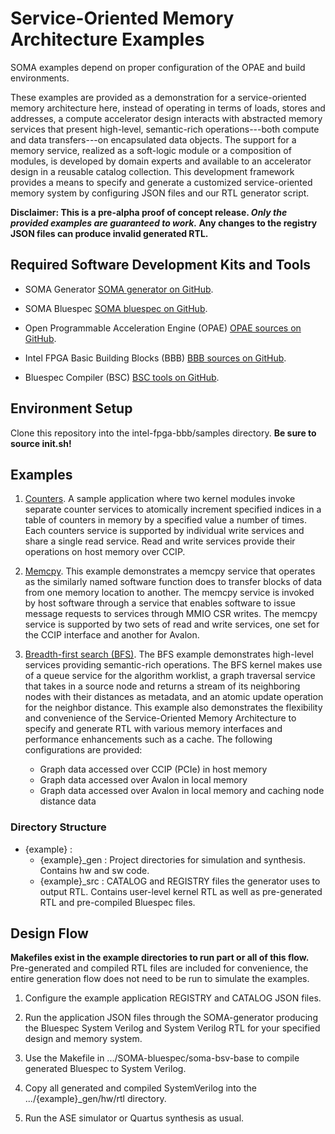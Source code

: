 # Service-Oriented Memory Architecture Examples

SOMA examples depend on proper configuration of the OPAE and build environments.

These examples are provided as a demonstration for a service-oriented memory architecture here, instead of operating in terms of loads, stores and addresses, a compute accelerator design interacts with abstracted memory services that present high-level, semantic-rich operations---both compute and data transfers---on encapsulated data objects. The support for a memory service, realized as a soft-logic module or a composition of modules, is developed by domain experts and available to an accelerator design in a reusable catalog collection. This development framework provides a means to specify and generate a customized service-oriented memory system by configuring JSON files and our RTL generator script.

**Disclaimer: This is a pre-alpha proof of concept release. _Only the provided examples are guaranteed to work._ Any changes to the registry JSON files can produce invalid generated RTL.**

## Required Software Development Kits and Tools

- SOMA Generator [SOMA generator on GitHub](https://github.com/Service-Oriented-Memory-Architecure/SOMA-generator).

- SOMA Bluespec [SOMA bluespec on GitHub](https://github.com/Service-Oriented-Memory-Architecure/SOMA-bluespec).

- Open Programmable Acceleration Engine (OPAE) [OPAE sources on GitHub](https://github.com/OPAE/opae-sdk).

- Intel FPGA Basic Building Blocks (BBB) [BBB sources on GitHub](https://github.com/OPAE/intel-fpga-bbb).

- Bluespec Compiler (BSC) [BSC tools on GitHub](https://github.com/B-Lang-org/bsc).

## Environment Setup

Clone this repository into the intel-fpga-bbb/samples directory. **Be sure to source init.sh!**

## Examples 

1. [Counters](01_counters). A sample application where two kernel modules invoke separate counter services to atomically increment specified indices in a table of counters in memory by a specified value a number of times. Each counters service is supported by individual write services and share a single read service. Read and write services provide their operations on host memory over CCIP.

2. [Memcpy](02_memcpy). This example demonstrates a memcpy service that operates as the similarly named software function does to transfer blocks of data from one memory location to another. The memcpy service is invoked by host software through a service that enables software to issue message requests to services through MMIO CSR writes. The memcpy service is supported by two sets of read and write services, one set for the CCIP interface and another for Avalon.

3. [Breadth-first search (BFS)](03_bfs). The BFS example demonstrates high-level services providing semantic-rich operations. The BFS kernel makes use of a queue service for the algorithm worklist, a graph traversal service that takes in a source node and returns a stream of its neighboring nodes with their distances as metadata, and an atomic update operation for the neighbor distance. 
This example also demonstrates the flexibility and convenience of the Service-Oriented Memory Architecture to specify and generate RTL with various memory interfaces and performance enhancements such as a cache. The following configurations are provided:  
   - Graph data accessed over CCIP (PCIe) in host memory
   - Graph data accessed over Avalon in local memory
   - Graph data accessed over Avalon in local memory and caching node distance data

### Directory Structure

- \{example\} : 
  - \{example\}\_gen : 
    Project directories for simulation and synthesis. Contains hw and sw code.
  - \{example\}\_src : 
    CATALOG and REGISTRY files the generator uses to output RTL. 
    Contains user-level kernel RTL as well as pre-generated RTL and pre-compiled Bluespec files.  

## Design Flow

**Makefiles exist in the example directories to run part or all of this flow.** Pre-generated and compiled RTL files are included for convenience, the entire generation flow does not need to be run to simulate the examples. 

1. Configure the example application REGISTRY and CATALOG JSON files. 

2. Run the application JSON files through the SOMA-generator producing the Bluespec System Verilog
   and System Verilog RTL for your specified design and memory system. 

3. Use the Makefile in .../SOMA-bluespec/soma-bsv-base to compile generated Bluespec to System Verilog.

4. Copy all generated and compiled SystemVerilog into the .../\{example\}\_gen/hw/rtl directory.

5. Run the ASE simulator or Quartus synthesis as usual. 

